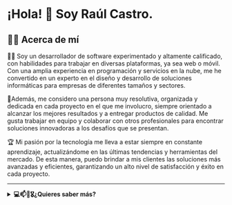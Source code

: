 # ¡Hola! 👋 Soy Raúl Castro.

## 🧑‍💼 Acerca de mí
<p>
👨‍💻 Soy un desarrollador de software experimentado y altamente calificado, con habilidades para trabajar en diversas plataformas, ya sea web o móvil. Con una amplia experiencia en programación y servicios en la nube, me he convertido en un experto en el diseño y desarrollo de soluciones informáticas para empresas de diferentes tamaños y sectores.
</p>
<p>
🚀Además, me considero una persona muy resolutiva, organizada y dedicada en cada proyecto en el que me involucro, siempre orientado a alcanzar los mejores resultados y a entregar productos de calidad. Me gusta trabajar en equipo y colaborar con otros profesionales para encontrar soluciones innovadoras a los desafíos que se presentan.
</p>
<p>
🏆 Mi pasión por la tecnología me lleva a estar siempre en constante aprendizaje, actualizándome en las últimas tendencias y herramientas del mercado. De esta manera, puedo brindar a mis clientes las soluciones más avanzadas y eficientes, garantizando un alto nivel de satisfacción y éxito en cada proyecto.
</p>

***

<details>
  <br>
  <summary><b>💻📫💼🎖️¿Quieres saber más?</b></summary>  
  <br>

  ## 🎓 Educación y formación

  - 📚 Master Desarrollo Web FullStack + Multicloud + Multiplataforma (814h), Tajamar (octubre 2020 - junio 2021)
  - 🎓 Grado Superior - Técnico en Desarrollo de Aplicaciones Multiplataforma, IES Palomeras Vallecas, Madrid (España) (2017 - 2019)
  - 🎓 Bachillerato Ciencias

  ## 💻 Competencias digitales

  - Programación en ASP .Net, Entity Framewrok (MVC), .Net Framework: Nivel Profesional
  - Desarrollo Web con Angular, React, JS y JQuery: Nivel Avanzado
  - Dominio de Servicios Cloud (Microsoft Azure y Amazon Web Services): Nivel Profesional (Certificados nivel associate)
  - Programación en Java + SpringBoot: Nivel avanzado
  - Gestión de bases de datos SQL y NoSQL: Nivel avanzado

  <br>

  ## 🚀 Proyectos

  🌐 <b>Portal de Seguridad - Vigilancia y Protección</b>: Noticias, cursos y empleo a nivel nacional del mundo de la seguridad
  <br>
  <a href="https://vigilanciayproteccion.website/"><img src="https://user-images.githubusercontent.com/49042638/235359695-eed574d3-c07d-4052-b9ca-b4a4c393c762.png"/></a>

  <br>

  ## 💼 Experiencia


  <img width="5%" align="left" src="https://user-images.githubusercontent.com/49042638/235359095-d940fe67-e977-4941-b3e6-b88a65d3b0af.png">
  <h2 align="bottom" ><b> 💼 ALTEN Spain, Madrid (España)</b> - (Noviembre 2021 - Actualidad)</h2>
  <br>

  ***
    <img width="50px" height="80px" align="left" src="https://user-images.githubusercontent.com/49042638/235353778-5a582423-10b9-4fc1-a629-87807bc89092.svg">
    <h3><b> Cliente Fraternidad-Muprespa </b></h3>

    ##### Mutua Colaboradora con la Seguridad Social nº 275.

    ##
    <h4>💻🛠️📈   Programador B en Oficina de Certificación (Noviembre 2022 - Actualidad)</h4>

    🔍 Realicé la gestión y seguimiento tanto de incidencias como de actualizaciones de versiones (CI/CD) en proyectos .NET MVC y Visual Basic, además de tramitar altas, bajas y permisos de usuarios en JIRA, GitLab, Confluence y otras herramientas.

    📝📅 Diseñé y elaboré planes de pruebas para aplicaciones tanto automatizadas como manuales usando herramientas como Selenium y TestLinkProgramador en Oficina de Certificación. Cliente Fraternidad Muprespa Realicé la gestión y seguimiento tanto de incidencias como de actualizaciones de versiones (CI/CD) en proyectos .NET MVC y Visual Basic, además de tramitar altas, bajas y permisos de usuarios en JIRA, GitLab, Confluence y otras herramientas. Diseñé y elaboré planes de pruebas para aplicaciones tanto automatizadas como manuales usando herramientas como Selenium y TestLink

    <b> 🧩 Aptitudes:</b> Pruebas automatizadas de software · Selenium · Certificación · Confluence · GitLab · TestLink · JIRA · Pruebas manuales · Gestión de usuarios · Gestión de proyectos
    <br>

    ##

    <h4>💻📝 Programador (Aprediz) en Oficina de Certificación (Noviembre 2021 - Noviembre 2022)</h4>



    🎓 Aprendiz - Desarrollador en Oficina de Certificación.<br>
    📈 Control de incidencias, usuarios e Integración contínua de proyectos VB y .NET <br>

    <br>
    <br>

  <img width="5%" align="left" src="https://user-images.githubusercontent.com/49042638/235353328-bacd7081-77c0-475d-9997-224b381d0e53.jpg"> 
  <h2><b> 💼 GFI, Madrid (España) Prácticas (Marzo - Junio 2019)</b></h2>

  ***



    🎓 Curso SpringBoot – Java Udermy<br>
    🎓 Instalación y gestión de certificados SSL en proyecto de intranet Lyreco Iberia<br>
    🎓 Realicé mantenimiento de proyecto en Struts2<br>



  <br>
  <br>

  ## 📜 Certificados

  <h1 align="center">
    <img width="10%" src="https://user-images.githubusercontent.com/49042638/235349295-5f8eb49a-82c1-4fd1-ad3b-d6de0c6e99ab.png" align="left">
  </h1>

  ### AWS-DVA-C01
  <p align="left">
    <a style="text-align:center" href="https://github.com/karba98/Tajamar-FSC/blob/main/CERTIFICATION/AWS-Developer-Associate/AWS%20Certified%20Developer%20-%20Associate%20(Retired).pdf" >
      DVA-C01 : Ver Score report
    </a>
  </p>


  <details>
    <summary>Ver Certificado</summary>  
    <br>
    <div style="display:flex;">
      <img width="39%" height="30%"align="top" src="https://user-images.githubusercontent.com/49042638/235348684-95da3ae6-c891-45e2-8667-ef83c39029f6.png">
      <img width="60%" src="https://user-images.githubusercontent.com/49042638/235352637-b432bd4d-dc79-46e7-a34d-5ed8712af392.png">
    </div>
  </details>

  ##
  <h1 align="center">
    <img width="10%" src="https://user-images.githubusercontent.com/49042638/235349287-90664244-2926-4287-85f7-3f5674179579.png" align="left">
  </h1>

  ### AZURE AZ-204
  <p align="left">
    <a style="text-align:center" href="https://github.com/karba98/Tajamar-FSC/blob/main/CERTIFICATION/AZ204/scorereport.pdf" >
      AZ-204 : Ver Score report
    </a>
  </p>

  <details>
    <summary>Ver Certificado</summary>  
    <br>
    <div style="display:flex;">
      <img width="50%" align="top" src="https://user-images.githubusercontent.com/49042638/235348854-b99a44c2-7d9b-46e7-a2bd-f883be836391.png">
      <img width="49%" src="https://user-images.githubusercontent.com/49042638/235349973-6830dc2a-a080-4e25-a5de-b2b6f9649b3a.png">
    </div>
  </details>

  ## 📞 Contacto

  <div style="display:flex;">
    <a href="https://www.linkedin.com/in/ra%C3%BAl-castro-de-la-torre-861508103/"><img src="https://img.shields.io/badge/LinkedIn-0077B5?style=for-the-badge&logo=linkedin&logoColor=white"/>     </a>
    <a href="mailto:raul.castrodlt@outlook.es"><img src="https://img.shields.io/badge/Outlook-0078D4?style=for-the-badge&logo=microsoft-outlook&logoColor=white"/></a>
    <a href="tel:+34615914298"><img src="https://img.shields.io/badge/Telefono-33AFFF?style=for-the-badge&logo=phone&logoColor=white"/></a>
  </div>

</details>


